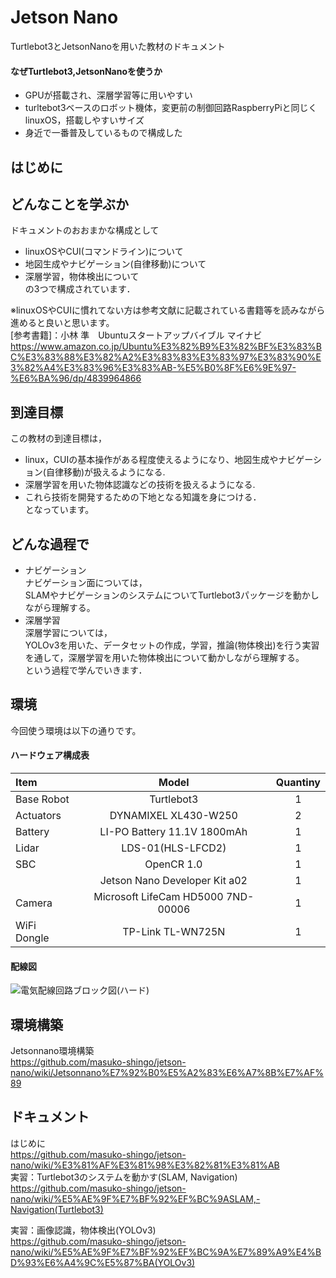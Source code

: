 # Jetson Nano
<!--
自分用jetsonnanoの記録するリポジトリ  
-->
Turtlebot3とJetsonNanoを用いた教材のドキュメント  

#### なぜTurtlebot3,JetsonNanoを使うか
* GPUが搭載され、深層学習等に用いやすい
* turltebot3ベースのロボット機体，変更前の制御回路RaspberryPiと同じくlinuxOS，搭載しやすいサイズ
* 身近で一番普及しているもので構成した

## はじめに
<!--
近年，自律移動ロボットの需要が増えており，深層学習を利用して，物体認識を行うような技術の開発が急速に進みつつあります．  
自律移動ロボットの例として，Turtlebot3を挙げます．  
Turtlebot3は，オープンソースで開発された，ROSのプラットフォームとなるロボットです．  
2017年に公表され，使用されている国は比較的多いと言えます．そのため，ユーザーが多く情報に富んでいるプラットフォームだと考えられます．  
また，深層学習を利用した技術では，自動運転時，センサからの障害物検知(物体検出)が挙げられます．  
上記のような背景から，これらの先端的な技術を効率良く学べる教材が求められていると考えられます．  
それを踏まえて，ナビゲーションと深層学習を学べる教材としてTurtlebot3とJetsonNanoを使用した教材を開発しました．  
-->
## どんなことを学ぶか
ドキュメントのおおまかな構成として
- linuxOSやCUI(コマンドライン)について  
- 地図生成やナビゲーション(自律移動)について  
- 深層学習，物体検出について  
の3つで構成されています．

※linuxOSやCUIに慣れてない方は参考文献に記載されている書籍等を読みながら進めると良いと思います。  
[参考書籍]：小林 準　Ubuntuスタートアップバイブル  マイナビ
https://www.amazon.co.jp/Ubuntu%E3%82%B9%E3%82%BF%E3%83%BC%E3%83%88%E3%82%A2%E3%83%83%E3%83%97%E3%83%90%E3%82%A4%E3%83%96%E3%83%AB-%E5%B0%8F%E6%9E%97-%E6%BA%96/dp/4839964866

## 到達目標
この教材の到達目標は，  
- linux，CUIの基本操作がある程度使えるようになり、地図生成やナビゲーション(自律移動)が扱えるようになる.  
- 深層学習を用いた物体認識などの技術を扱えるようになる.  
- これら技術を開発するための下地となる知識を身につける．  
となっています。

## どんな過程で
- ナビゲーション  
ナビゲーション面については，  
SLAMやナビゲーションのシステムについてTurtlebot3パッケージを動かしながら理解する。  
- 深層学習  
深層学習については，  
YOLOv3を用いた、データセットの作成，学習，推論(物体検出)を行う実習を通して，深層学習を用いた物体検出について動かしながら理解する。  
という過程で学んでいきます．

## 環境
今回使う環境は以下の通りです。  

#### ハードウェア構成表
| Item | Model | Quantiny |
| :--- | :---: | :---: |
| Base Robot | Turtlebot3 | 1 |
| Actuators | DYNAMIXEL XL430-W250 | 2 |
| Battery | LI-PO Battery 11.1V 1800mAh | 1 |
| Lidar | LDS-01(HLS-LFCD2) | 1 |
| SBC | OpenCR 1.0 | 1 |
|  | Jetson Nano Developer Kit a02 | 1 |
| Camera | Microsoft LifeCam HD5000 7ND-00006 | 1 |
| WiFi Dongle | TP-Link TL-WN725N | 1 |

#### 配線図  
![電気配線回路ブロック図(ハード)](https://user-images.githubusercontent.com/72721963/150423909-6bc43ef9-ece2-4a26-af5e-6e294c44b737.png)

<!--
ソフトウェア構成図
-->
## 環境構築
Jetsonnano環境構築  
https://github.com/masuko-shingo/jetson-nano/wiki/Jetsonnano%E7%92%B0%E5%A2%83%E6%A7%8B%E7%AF%89

## ドキュメント
はじめに  
https://github.com/masuko-shingo/jetson-nano/wiki/%E3%81%AF%E3%81%98%E3%82%81%E3%81%AB  
実習：Turtlebot3のシステムを動かす(SLAM, Navigation)  
https://github.com/masuko-shingo/jetson-nano/wiki/%E5%AE%9F%E7%BF%92%EF%BC%9ASLAM,-Navigation(Turtlebot3)

実習：画像認識，物体検出(YOLOv3)  
https://github.com/masuko-shingo/jetson-nano/wiki/%E5%AE%9F%E7%BF%92%EF%BC%9A%E7%89%A9%E4%BD%93%E6%A4%9C%E5%87%BA(YOLOv3)
